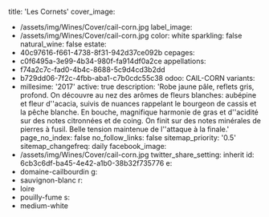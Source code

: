 title: 'Les Cornets'
cover_image:
  - /assets/img/Wines/Cover/cail-corn.jpg
label_image:
  - /assets/img/Wines/Cover/cail-corn.jpg
color: white
sparkling: false
natural_wine: false
estate:
  - 40c97616-f661-4738-8f31-942d37ce092b
cepages:
  - c0f6495a-3e99-4b34-980f-fa914df0a2ce
appellations:
  - f74a2c7c-fad0-4b4c-8688-5c9d4cd3b2dd
  - b729dd06-7f2c-4fbb-aba1-c7b0cdc55c38
odoo: CAIL-CORN
variants:
  -
    millesime: '2017'
    active: true
    description: 'Robe jaune pâle, reflets gris, profond. On découvre au nez des arômes de fleurs blanches: aubépine et fleur d''acacia, suivis de nuances rappelant le bourgeon de cassis et la pêche blanche. En bouche, magnifique harmonie de gras et d''acidité sur des notes citronnées et de coing. On finit sur des notes minérales de pierres à fusil. Belle tension maintenue de l''attaque à la finale.'
page_no_index: false
no_follow_links: false
sitemap_priority: '0.5'
sitemap_changefreq: daily
facebook_image:
  - /assets/img/Wines/Cover/cail-corn.jpg
twitter_share_setting: inherit
id: 6cb3c6df-ba45-4e42-a1b0-38b32f735776
e:
  - domaine-cailbourdin
g:
  - sauvignon-blanc
r:
  - loire
  - pouilly-fume
s:
  - medium-white
